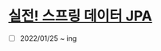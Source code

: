 # [실전! 스프링 데이터 JPA](https://www.inflearn.com/course/Querydsl-%EC%8B%A4%EC%A0%84/dashboard)

- [ ] 2022/01/25 ~ ing
